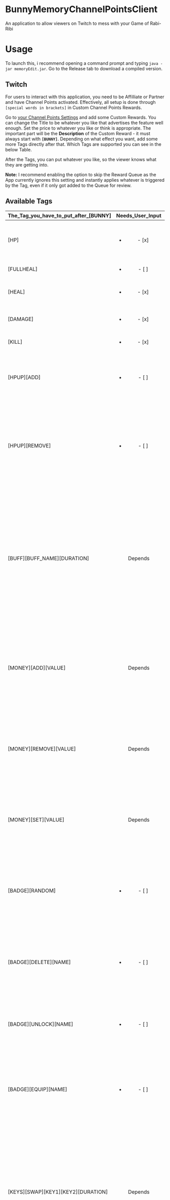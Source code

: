 # BunnyMemoryChannelPointsClient
An application to allow viewers on Twitch to mess with your Game of Rabi-Ribi

# Usage
To launch this, i recommend opening a command prompt and typing ``java -jar memoryEdit.jar``.
Go to the Release tab to download a compiled version.

## Twitch
For users to interact with this application, you need to be Affilliate or Partner and have
Channel Points activated. Effectively, all setup is done through ``[special words in brackets]``
in Custom Channel Points Rewards.

Go to [your Channel Points Settings](https://dashboard.twitch.tv/community/channel-points/rewards)
and add some Custom Rewards. You can change the Title to be whatever you like that advertises
the feature well enough. Set the price to whatever you like or think is appropriate.
The important part will be the **Description** of the Custom Reward - it must always start with
**``[BUNNY]``**. Depending on what effect you want, add some more Tags directly after that. Which
Tags are supported you can see in the below Table.

After the Tags, you can put whatever you like, so the viewer knows what they are getting into.

**Note:** I recommend enabling the option to skip the Reward Queue as the App currently
ignores this setting and instantly applies whatever is triggered by the Tag, even if it only
got added to the Queue for review.

## Available Tags
| The_Tag_you_have_to_put_after_[BUNNY] | Needs_User_Input | Description |
|------------------------------------|:----------------:|-------------|
| [HP] | <ul><li>- [x]  </li></ul>|Sets your current HP to whatever value the Viewer entered|
| [FULLHEAL] | <ul><li>- [ ] </li></ul>|Fully heals you*|
| [HEAL] | <ul><li>- [x]  </li></ul> | Heals you by the amount specified by the Viewer*|
| [DAMAGE] | <ul><li>- [x]  </li></ul> | Damages you by the amount specified by the Viewer|
| [KILL] | <ul><li>- [x]  </li></ul> | Kills you!|
| [HPUP][ADD] | <ul><li>- [ ] </li></ul> | Adds one of the unused Max HP Ups to your inventory, effectively increasing your Max HP.|
| [HPUP][REMOVE] | <ul><li>- [ ] </li></ul> | Removes one of the unused Max HP Ups from your inventory, effectively decreasing your Max HP (if you had one of the unused HP Ups applied before.)|
| [BUFF][BUFF_NAME][DURATION]| Depends | Applies a Buff or Debuff to you. See Table below for valid BUFF_NAMEs. Valid durations are ``REMOVE`` (to remove it), ``INSTANT``, ``SHORT``, ``MEDIUM``, ``LONG`` and ``VERYLONG``. If you set the duration to be ``CUSTOM``, the buff will be applied for the duration the viewer entered.|
| [MONEY][ADD][VALUE] | Depends | Gives you the amount of money specified by ``VALUE``. If ``VALUE`` is ``CUSTOM``, you get the amount of money specified by the viewer instead.|
| [MONEY][REMOVE][VALUE] | Depends | Removes the amount of money specified by ``VALUE`` from you. If ``VALUE`` is ``CUSTOM``, you lose the amount of money specified by the viewer instead.|
| [MONEY][SET][VALUE] | Depends | Just like the above two, just that it ``SET``s your money to the ``VALUE`` specified. May be ``CUSTOM``.|
| [BADGE][RANDOM] | <ul><li>- [ ] </li></ul> | Randomizes your entire Badge Inventory, randomly removing, deleting and equipping badges. Does not care about the Badge Point limit. |
| [BADGE][DELETE][NAME] | <ul><li>- [ ] </li></ul> | Entirely deletes the badge of name ``NAME`` from your inventory. See table below for valid ``NAME``s.|
| [BADGE][UNLOCK][NAME] | <ul><li>- [ ] </li></ul> | Unlocks the badge of name ``NAME`` for you. Unequips the Badge if it was equipped! See table below for valid ``NAME``s.|
| [BADGE][EQUIP][NAME] | <ul><li>- [ ] </li></ul> | Equips the badge of name ``NAME`` for you. Unlocks it if it was not unlocked before. See table below for valid ``NAME``s.|
| [KEYS][SWAP][KEY1][KEY2][DURATION] | Depends | Swaps the two specified ``KEY``s for ``DURATION`` seconds. ``DURATION`` may be ``CUSTOM``. See above. See below for valid ``KEY`` Names. Note that it can get pretty messy with multiple keyswaps for the same keys. Once all Key Swaps expire, the original Key Config will be restores.|

*Note: If you are killed and are still on the death screen, healing you will technically revive you!

## Available ``BUFF`` Names
| Name |
|:---:|
|SPEED_DOWN|
|NUMB|
|POISON|
|ATTACK_DOWN|
|DEFENSE_DOWN|
|CURSED|
|STUNNED|
|BAN_SKILL|
|MANA_DOWN|
|FREEZE|
|BURN|
|ATTACK_UP|
|DEFENSE_UP|
|HP_RECOVER|
|SP_RECOVER|
|SHRINK|
|GIANT|
|ARREST|
|SPEED_UP|
|HALO|
|BADGE_COPY|
|NULL_MEELE|
|DEFENSE_BOOST|
|DEFENSE_DROP|
|STAMINA_DOWN|
|NULL_SLOW|
|SUPER_ARMOUR|
|QUAD_DAMAGE|
|DOUBLE_DAMAGE|
|SPEEDY|
|MAXHP_UP|
|MAXMP_UP|
|AMULET_CUT|
|HP_REGEN|
|MP_REGEN|
|GIVE_ATK_DOWN|
|GIVE_DEF_DOWN|
|UNSTABLE|
|BOOST_FAIL|
|HEX_CANCEL|
|LUCKY_SEVEN|
|QUICK_REFLEX|
|DEFENSE_BOOST_PLUS|
|ENDURANCE|
|FATIGUE|
|HALO_BOOST_1|
|HALO_BOOST_2|
|HALO_BOOST_3|
|99_REFLECT|
|SURVIVAL_INSTINCT|
|AMULET_DRAIN|
|MORTALITY|
|NO_BADGES|
|INSTANT_DEATH|
|HEALTH_ABSORB|
|POWER_ABSORB|
|300_REVENGE|
|BUNNY_LOVER|
|HEALING|
|T_MINUS_TWO|
|T_MINUS_ONE|
|ATTACK_BOOST|
|MEOW_RESPAWN|
|NULL|

## Available ``BADGE`` Names
| Name |
|:---:|
|HEALTH_UP|
|HEALTH_SURGE|
|MANA_UP|
|MANA_SURGE|
|CRISIS_BOOST|
|ATTACK_GROW|
|DEFENSE_GROW|
|ATTACK_TRADE|
|DEFENSE_TRADE|
|ARM_STRENGTH|
|CARROT_BOOST|
|WEAKEN|
|SELF_DEFENSE|
|ARMORED|
|LUCKY_SEVEN|
|HEX_CANCEL|
|PURE_LOVE|
|TOXIC_STRIKE|
|FRAME_CANCEL|
|HEALTH_WAGER|
|MANA_WAGER|
|STAMINA_PLUS|
|BLESSED|
|HITBOX_DOWN|
|CASHBACK|
|SURVIVAL|
|TOP_FORM|
|TOUGH_SKIN|
|ERINA_BADGE|
|RIBBON_BADGE|
|AUTO_TRIGGER|
|LILITHS_GIFT|

## Available ``KEY`` Names
| Name |
|:---:|
|UP|
|DOWN|
|LEFT|
|RIGHT|
|JUMP|
|MAGIC_ATTACK|
|MEELE_ATTACK|
|BOOST_ATTACK|
|CHANGE_MAGIC_TYPE_LEFT|
|CHANGE_MAGIC_TYPE_RIGHT|
|ITEM_MENU|
|AMULET|
|DASH|